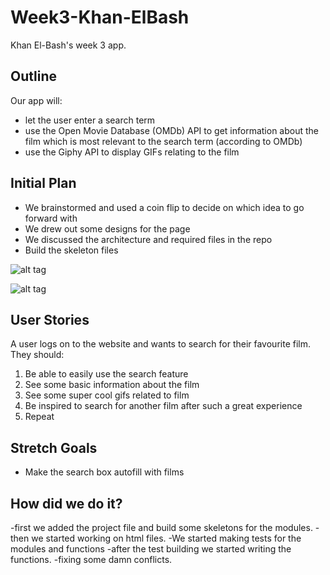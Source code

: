 # Week3-Khan-ElBash

Khan El-Bash's week 3 app.

## Outline
Our app will:
- let the user enter a search term
- use the Open Movie Database (OMDb) API to get information about the film which is most relevant to the search term (according to OMDb)
- use the Giphy API to display GIFs relating to the film

## Initial Plan
- We brainstormed and used a coin flip to decide on which idea to go forward with
- We drew out some designs for the page
- We discussed the architecture and required files in the repo
- Build the skeleton files

![alt tag](/home/mario/Desktop/week3/Week3-Khan-ElBash/Assets/P70307-153410.jpg)

![alt tag](/home/mario/Desktop/week3/Week3-Khan-ElBash/Assets/P70307-153445.jpg)

## User Stories
A user logs on to the website and wants to search for their favourite film. They should:
1. Be able to easily use the search feature
2. See some basic information about the film
3. See some super cool gifs related to film
4. Be inspired to search for another film after such a great experience
5. Repeat



## Stretch Goals
- Make the search box autofill with films

## How did we do it?
-first we added the project file and build some skeletons for the modules.
-then we started working on html files.
-We started making tests for the modules and functions
-after the test building we started writing the functions.
-fixing some damn conflicts.
